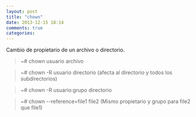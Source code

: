 ```yaml
---
layout: post
title: "chown"
date: 2013-12-15 18:14
comments: true
categories: 
---
```

Cambio de propietario de un archivo o directorio.

>~# chown usuario archivo

>~# chown -R usuario directorio (afecta al directorio y todos los subdirectorios)

>~# chown -R usuario:grupo directorio

>~# chown --reference=file1 file2 (Mismo propietario y grupo para file2 que file1)

